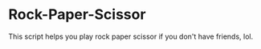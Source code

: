 # Rock-Paper-Scissor

This script helps you play rock paper scissor if you don't have friends, lol.
